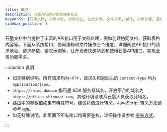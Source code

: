 ```yaml
---
title: 概述
description: 介绍API的功能及使用方法
keywords: [石墨文档, 文档中台, 协同办公, 在线文档, 文件共享, API, 文档处理, 鉴权]
sidebar_position: 1
---
```


石墨文档中台提供了丰富的API接口用于文档处理，例如创建协同文档、获取表格内容等。下面从系统接口、协同编辑和文件操作三个维度，详细阐述API接口的请求地址、请求参数、请求示例等，让开发者快速熟悉和使用石墨API接口，实现业务功能需求。

:::caution 说明

- 如无特别说明，所有请求均为 `HTTP`，请求头和返回头的 `Content-Type` 均为 `application/json`。
- `https://shimo-domain` 指石墨 SDK 服务器域名，开放平台的域名为`https://office.shimoapi.com`，其他环境请联系石墨人员获取此域名。
- 路由中的参数值如果有特殊符号，建议将值进行转义，JavaScript 转义方法请参考 [`MDN`](https://developer.mozilla.org/zh-CN/docs/Web/JavaScript/Reference/Global_Objects/encodeURIComponent?fileGuid=Wr3DVn8lO4HE2kJQ)。
- 如无特殊说明，此页面下所有接口均需要鉴权，详细操作请参考 [鉴权方式](./../06API-document/interface-description/system-interface.md#auth-with-querystring)。

:::